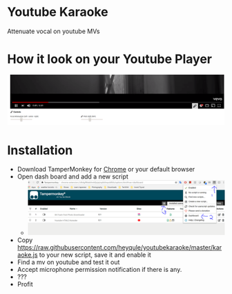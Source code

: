 # Youtube Karaoke
Attenuate vocal on youtube MVs

# How it look on your Youtube Player
![how it look](lookonyoutube.png)

# Installation
* Download TamperMonkey for [Chrome](https://chrome.google.com/webstore/detail/tampermonkey/dhdgffkkebhmkfjojejmpbldmpobfkfo?hl=en) or your default browser
* Open dash board and add a new script
    *    ![how it look](setupscript.png)
* Copy https://raw.githubusercontent.com/heyqule/youtubekaraoke/master/karaoke.js to your new script, save it and enable it
* Find a mv on youtube and test it out
* Accept microphone permission notification if there is any.
* ???
* Profit
